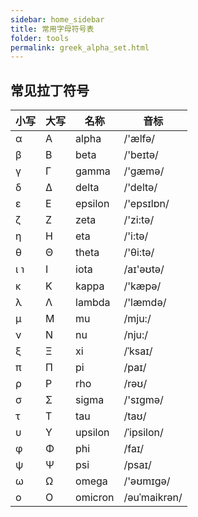```yaml
---
sidebar: home_sidebar
title: 常用字母符号表
folder: tools
permalink: greek_alpha_set.html
---
```

## 常见拉丁符号

| 小写   | 大写   | 名称      | 音标         |
| ------ | ------ | -------- | ------------ |
| α      | Α      | alpha    | /'ælfə/      |
| β      | Β      | beta     | /'beɪtə/     |
| γ      | Γ      | gamma    | /'gæmə/      |
| δ      | Δ      | delta    | /'deltə/     |
| ε      | Ε      | epsilon  | /'epsɪlɒn/   |
| ζ      | Ζ      | zeta     | /'zi:tə/     |
| η      | Η      | eta      | /'i:tə/      |
| θ      | Θ      | theta    | /'θi:tə/     |
| ι   ℩  |  Ι     | iota     | /aɪ'əʊtə/    |
| κ      | Κ      | kappa    | /'kæpə/      |
| λ      | Λ      | lambda   | /'læmdə/     |
| μ      | Μ      | mu       | /mju:/       |
| ν      | Ν      | nu       | /nju:/       |
| ξ      | Ξ      | xi       | /ˈksaɪ/      |
| π      | Π      | pi       | /paɪ/        |
| ρ      | Ρ      | rho      | /rəʊ/        |
| σ      | Σ      | sigma    | /'sɪɡmə/     |
| τ      | Τ      | tau      | /taʊ/        |
| υ      | Υ      | upsilon  | /ˈipsilon/   |
| φ      | Φ      | phi      | /faɪ/        |
| ψ      | Ψ      | psi      | /psaɪ/       |
| ω      | Ω      | omega    | /'əʊmɪɡə/    |
| ο      | Ο      | omicron  | /əuˈmaikrən/ |

